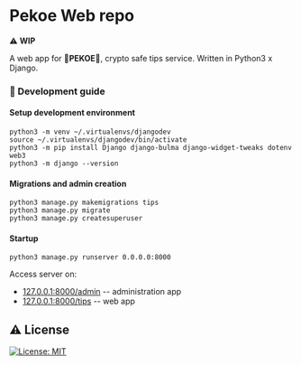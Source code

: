 # Pekoe Web repo
⚠️ **WIP**

A web app for 🌿**PEKOE**🌿, crypto safe tips service. Written in Python3 x Django.

### 🔧 Development guide
#### Setup development environment
```
python3 -m venv ~/.virtualenvs/djangodev
source ~/.virtualenvs/djangodev/bin/activate
python3 -m pip install Django django-bulma django-widget-tweaks dotenv web3
python3 -m django --version
```
#### Migrations and admin creation
```
python3 manage.py makemigrations tips
python3 manage.py migrate
python3 manage.py createsuperuser
```
#### Startup
```
python3 manage.py runserver 0.0.0.0:8000
```
Access server on:
- [127.0.0.1:8000/admin]() -- administration app
- [127.0.0.1:8000/tips]() -- web app

## ⚠️ License
[![License: MIT](https://img.shields.io/badge/license-MIT-blue)](https://www.tldrlegal.com/license/mit-license)